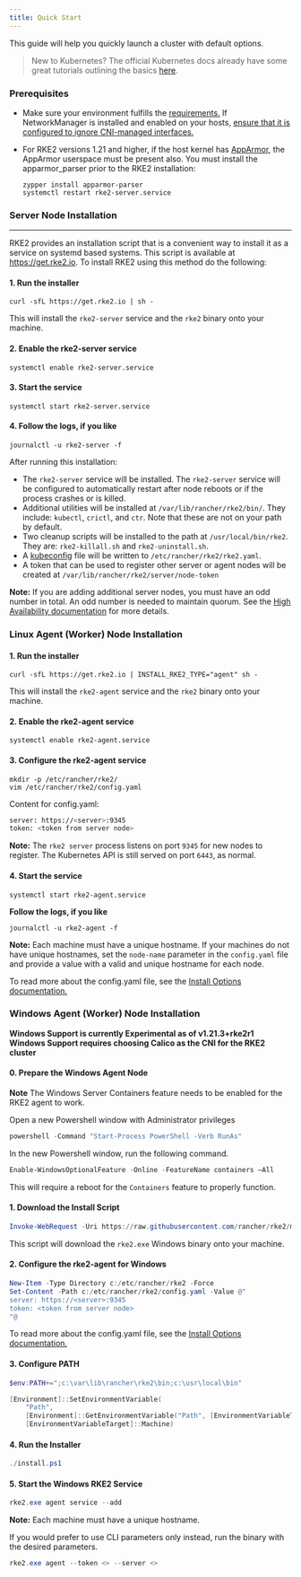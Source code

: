 ```yaml
---
title: Quick Start
---
```


This guide will help you quickly launch a cluster with default options.

> New to Kubernetes? The official Kubernetes docs already have some great tutorials outlining the basics [here](https://kubernetes.io/docs/tutorials/kubernetes-basics/).

### Prerequisites

- Make sure your environment fulfills the [requirements.](https://docs.rke2.io/install/requirements/)
If NetworkManager is installed and enabled on your hosts, [ensure that it is configured to ignore CNI-managed interfaces.](https://docs.rke2.io/known_issues/#networkmanager)

- For RKE2 versions 1.21 and higher, if the host kernel has [AppArmor](https://apparmor.net/), the AppArmor userspace must be present also. You must install the apparmor_parser prior to the RKE2 installation:

    ```
    zypper install apparmor-parser
    systemctl restart rke2-server.service
    ```

### Server Node Installation
--------------
RKE2 provides an installation script that is a convenient way to install it as a service on systemd based systems. This script is available at https://get.rke2.io. To install RKE2 using this method do the following:

#### 1. Run the installer
```
curl -sfL https://get.rke2.io | sh -
```
This will install the `rke2-server` service and the `rke2` binary onto your machine.

#### 2. Enable the rke2-server service
```
systemctl enable rke2-server.service
```

#### 3. Start the service
```
systemctl start rke2-server.service
```

#### 4. Follow the logs, if you like
```
journalctl -u rke2-server -f
```

After running this installation:

* The `rke2-server` service will be installed. The `rke2-server` service will be configured to automatically restart after node reboots or if the process crashes or is killed.
* Additional utilities will be installed at `/var/lib/rancher/rke2/bin/`. They include: `kubectl`, `crictl`, and `ctr`. Note that these are not on your path by default.
* Two cleanup scripts will be installed to the path at `/usr/local/bin/rke2`. They are: `rke2-killall.sh` and `rke2-uninstall.sh`.
* A [kubeconfig](https://kubernetes.io/docs/concepts/configuration/organize-cluster-access-kubeconfig/) file will be written to `/etc/rancher/rke2/rke2.yaml`.
* A token that can be used to register other server or agent nodes will be created at `/var/lib/rancher/rke2/server/node-token`

**Note:** If you are adding additional server nodes, you must have an odd number in total. An odd number is needed to maintain quorum. See the [High Availability documentation](ha.md) for more details.

### Linux Agent (Worker) Node Installation
#### 1. Run the installer
```
curl -sfL https://get.rke2.io | INSTALL_RKE2_TYPE="agent" sh -
```
This will install the `rke2-agent` service and the `rke2` binary onto your machine.

#### 2. Enable the rke2-agent service
```
systemctl enable rke2-agent.service
```

#### 3. Configure the rke2-agent service
```
mkdir -p /etc/rancher/rke2/
vim /etc/rancher/rke2/config.yaml
```
Content for config.yaml:
```bash
server: https://<server>:9345
token: <token from server node>
```
**Note:** The `rke2 server` process listens on port `9345` for new nodes to register. The Kubernetes API is still served on port `6443`, as normal.

#### 4. Start the service
```
systemctl start rke2-agent.service
```

**Follow the logs, if you like**
```
journalctl -u rke2-agent -f
```

**Note:** Each machine must have a unique hostname. If your machines do not have unique hostnames, set the `node-name` parameter in the `config.yaml` file and provide a value with a valid and unique hostname for each node.

To read more about the config.yaml file, see the [Install Options documentation.](./install_options/install_options.md#configuration-file)


### Windows Agent (Worker) Node Installation
**Windows Support is currently Experimental as of v1.21.3+rke2r1**
**Windows Support requires choosing Calico as the CNI for the RKE2 cluster**

#### 0. Prepare the Windows Agent Node
**Note** The Windows Server Containers feature needs to be enabled for the RKE2 agent to work.

Open a new Powershell window with Administrator privileges
```powershell
powershell -Command "Start-Process PowerShell -Verb RunAs"
```

In the new Powershell window, run the following command.
```powershell
Enable-WindowsOptionalFeature -Online -FeatureName containers –All
```
This will require a reboot for the `Containers` feature to properly function.

#### 1. Download the Install Script
```powershell
Invoke-WebRequest -Uri https://raw.githubusercontent.com/rancher/rke2/master/install.ps1 -Outfile install.ps1
```
This script will download the `rke2.exe` Windows binary onto your machine.

#### 2. Configure the rke2-agent for Windows
```powershell
New-Item -Type Directory c:/etc/rancher/rke2 -Force
Set-Content -Path c:/etc/rancher/rke2/config.yaml -Value @"
server: https://<server>:9345
token: <token from server node>
"@
```

To read more about the config.yaml file, see the [Install Options documentation.](./install_options/install_options.md#configuration-file)


#### 3. Configure PATH 
```powershell
$env:PATH+=";c:\var\lib\rancher\rke2\bin;c:\usr\local\bin"

[Environment]::SetEnvironmentVariable(
    "Path",
    [Environment]::GetEnvironmentVariable("Path", [EnvironmentVariableTarget]::Machine) + ";c:\var\lib\rancher\rke2\bin;c:\usr\local\bin",
    [EnvironmentVariableTarget]::Machine)
```
#### 4. Run the Installer
```powershell
./install.ps1
```

#### 5. Start the Windows RKE2 Service
```powershell
rke2.exe agent service --add
```
**Note:** Each machine must have a unique hostname. 

If you would prefer to use CLI parameters only instead, run the binary with the desired parameters. 

```powershell
rke2.exe agent --token <> --server <>
```
